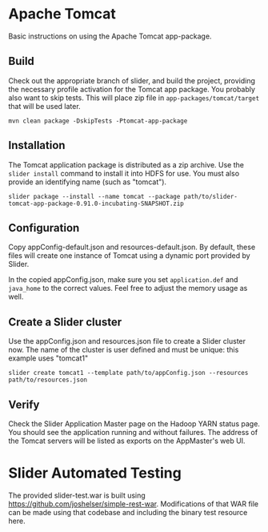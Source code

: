 <!---
   Licensed to the Apache Software Foundation (ASF) under one or more
   contributor license agreements.  See the NOTICE file distributed with
   this work for additional information regarding copyright ownership.
   The ASF licenses this file to You under the Apache License, Version 2.0
   (the "License"); you may not use this file except in compliance with
   the License.  You may obtain a copy of the License at

       http://www.apache.org/licenses/LICENSE-2.0

   Unless required by applicable law or agreed to in writing, software
   distributed under the License is distributed on an "AS IS" BASIS,
   WITHOUT WARRANTIES OR CONDITIONS OF ANY KIND, either express or implied.
   See the License for the specific language governing permissions and
   limitations under the License.
-->

# Apache Tomcat

Basic instructions on using the Apache Tomcat app-package.

## Build

Check out the appropriate branch of slider, and build the project, providing the
necessary profile activation for the Tomcat app package. You probably also
want to skip tests. This will place zip file in `app-packages/tomcat/target`
that will be used later.

`mvn clean package -DskipTests -Ptomcat-app-package`

## Installation

The Tomcat application package is distributed as a zip archive.
Use the `slider install` command to install it into HDFS for use.
You must also provide an identifying name (such as "tomcat").

`slider package --install --name tomcat --package path/to/slider-tomcat-app-package-0.91.0-incubating-SNAPSHOT.zip`

## Configuration

Copy appConfig-default.json and resources-default.json. By default, these files
will create one instance of Tomcat using a dynamic port provided by Slider.

In the copied appConfig.json, make sure you set `application.def` and
`java_home` to the correct values. Feel free to adjust the memory usage as well.


## Create a Slider cluster

Use the appConfig.json and resources.json file to create a Slider cluster now.
The name of the cluster is user defined and must be unique: this example uses "tomcat1"

`slider create tomcat1 --template path/to/appConfig.json --resources path/to/resources.json`

## Verify

Check the Slider Application Master page on the Hadoop YARN status page. You should see
the application running and without failures. The address of the Tomcat servers will be listed
as exports on the AppMaster's web UI.

# Slider Automated Testing

The provided slider-test.war is built using https://github.com/joshelser/simple-rest-war. Modifications
of that WAR file can be made using that codebase and including the binary test resource here.
